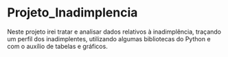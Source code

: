# Projeto_Inadimplencia
Neste projeto irei tratar e analisar dados relativos à inadimplência, traçando um perfil dos inadimplentes, utilizando algumas bibliotecas do Python e com o auxílio de tabelas e gráficos.
